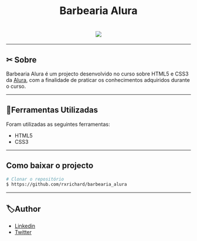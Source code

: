 
<h1 align="center">
    <p>Barbearia Alura</p>
</h1>


<h1 align="center">
    <img src="https://ik.imagekit.io/rxrichard/barbearia_alura_YwpUw6fgI7.jpg">
</h1>

---

## ✂ Sobre

Barbearia Alura é um projecto desenvolvido no curso sobre HTML5 e CSS3 da [Alura](https://www.alura.com.br/), com a finalidade de praticar os conhecimentos adquiridos durante o curso.

---

## 📂Ferramentas Utilizadas

Foram utilizadas as seguintes ferramentas:

- HTML5
- CSS3 
---

## Como baixar o projecto

```bash
# Clonar o repositório
$ https://github.com/rxrichard/barbearia_alura
````
---

## 🏷Author
 
- [Linkedin](https://www.linkedin.com/in/rxrichard/)
- [Twitter](https://twitter.com/rxrichard)

